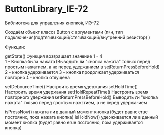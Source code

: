 # ButtonLibrary_IE-72

Библиотека для управления кнопкой, ИЭ-72


Создаём объект класса Button с аргументами (пин, тип подключения(подтягивающий/стягивающий/внутренний резистор)   )

Функции:


getState()       Функция возвращает значение 1 - 4  
                                    1 - Кнопка была нажата   (Выводить ли "кнопка нажата" только перед простым нажатием, а не перед удержанием в setReturnPressBeforeHold)
                                    2 - кнопка удерживается
                                    3 - кнопка продолжает удерживаться повторно
                                    4 - кнопка отпущена


setDebounceTime()  Настроить время удержания
setHoldTime()      Настроить время удержания
setHoldRepeatTime() Настроить время повторного удержания
setReturnPressBeforeHold()  Выводить ли "кнопка нажата" только перед простым нажатием, а не перед удержанием

isPressNow() нажата ли в данный момент кнопка   (будет равно еrue постоянно, пока нажата кнопка)
isHoldNow() удерживается ли в данный момент кнопка   (будет равно еrue постоянно, пока удерживается кнопка)
